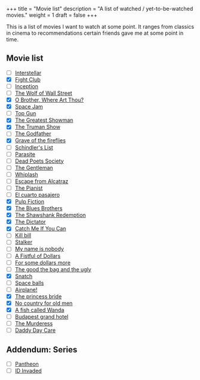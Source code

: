 +++
title = "Movie list"
description = "A list of watched / yet-to-be-watched movies."
weight = 1
draft = false
+++

This is a list of movies I want to watch at some point. It ranges from classics in 
cinema to recommendations certain friends gave me at some point in time.

## Movie list
 - [ ] [Interstellar](https://en.wikipedia.org/wiki/Interstellar_(film))
 - [x] [Fight Club](https://en.wikipedia.org/wiki/Fight_Club)
 - [ ] [Inception](https://en.wikipedia.org/wiki/Inception)
 - [ ] [The Wolf of Wall Street](https://en.wikipedia.org/wiki/The_Wolf_of_Wall_Street_(2013_film))
 - [x] [O Brother, Where Art Thou?](https://en.wikipedia.org/wiki/O_Brother,_Where_Art_Thou%3F)
 - [x] [Space Jam](https://en.wikipedia.org/wiki/Space_Jam)
 - [ ] [Top Gun](https://en.wikipedia.org/wiki/Top_Gun)
 - [x] [The Greatest Showman](https://en.wikipedia.org/wiki/The_Greatest_Showman)
 - [x] [The Truman Show](https://en.wikipedia.org/wiki/The_Truman_Show)
 - [ ] [The Godfather](https://en.wikipedia.org/wiki/The_Godfather)
 - [x] [Grave of the fireflies](https://en.wikipedia.org/wiki/Grave_of_the_Fireflies)
 - [ ] [Schindler's List](https://en.wikipedia.org/wiki/Schindler%27s_List)
 - [ ] [Parasite](https://en.wikipedia.org/wiki/Parasite_(2019_film))
 - [ ] [Dead Poets Society](https://en.wikipedia.org/wiki/Dead_Poets_Society)
 - [ ] [The Gentleman](https://en.wikipedia.org/wiki/The_Gentlemen_(2019_film))
 - [ ] [Whiplash](https://en.wikipedia.org/wiki/Whiplash_(2014_film))
 - [ ] [Escape from Alcatraz](https://en.wikipedia.org/wiki/Escape_from_Alcatraz_(film))
 - [ ] [The Pianist](https://en.wikipedia.org/wiki/The_Pianist_(2002_film))
 - [ ] [El cuarto pasajero](https://es.wikipedia.org/wiki/El_cuarto_pasajero)
 - [x] [Pulp Fiction](https://en.wikipedia.org/wiki/Pulp_Fiction)
 - [x] [The Blues Brothers](https://en.wikipedia.org/wiki/The_Blues_Brothers_(film))
 - [x] [The Shawshank Redemption](https://en.wikipedia.org/wiki/The_Shawshank_Redemption)
 - [x] [The Dictator](https://en.wikipedia.org/wiki/The_Dictator_(2012_film))
 - [x] [Catch Me If You Can](https://en.wikipedia.org/wiki/Catch_Me_If_You_Can)
 - [ ] [Kill bill](https://en.wikipedia.org/wiki/Kill_Bill:_Volume_1)
 - [ ] [Stalker](https://en.wikipedia.org/wiki/Stalker_(1979_film))
 - [ ] [My name is nobody](https://en.wikipedia.org/wiki/My_Name_Is_Nobody)
 - [ ] [A Fistful of Dollars](https://en.wikipedia.org/wiki/A_Fistful_of_Dollars)
 - [ ] [For some dollars more](https://en.wikipedia.org/wiki/For_a_Few_Dollars_More)
 - [ ] [The good the bag and the ugly](https://en.wikipedia.org/wiki/The_Good,_the_Bad_and_the_Ugly)
 - [x] [Snatch](https://en.wikipedia.org/wiki/Snatch_(film))
 - [ ] [Space balls](https://en.wikipedia.org/wiki/Spaceballs)
 - [ ] [Airplane!](https://en.wikipedia.org/wiki/Airplane!)
 - [X] [The princess bride](https://en.wikipedia.org/wiki/The_Princess_Bride_(film))
 - [X] [No country for old men](https://en.wikipedia.org/wiki/No_Country_for_Old_Men)
 - [x] [A fish called Wanda](https://en.wikipedia.org/wiki/A_Fish_Called_Wanda)
 - [ ] [Budapest grand hotel](https://en.wikipedia.org/wiki/The_Grand_Budapest_Hotel)
 - [ ] [The Murderess](https://www.imdb.com/title/tt29644530/)
 - [ ] [Daddy Day Care](https://en.wikipedia.org/wiki/Daddy_Day_Care)

## Addendum: Series
 - [ ] [Pantheon](https://en.wikipedia.org/wiki/Pantheon_(TV_series))
 - [ ] [ID Invaded](https://en.wikipedia.org/wiki/Id_%E2%80%93_Invaded)
